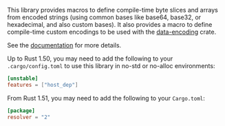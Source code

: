 This library provides macros to define compile-time byte slices and arrays from
encoded strings (using common bases like base64, base32, or hexadecimal, and
also custom bases). It also provides a macro to define compile-time custom
encodings to be used with the [data-encoding] crate.

See the [documentation] for more details.

Up to Rust 1.50, you may need to add the following to your `.cargo/config.toml`
to use this library in no-std or no-alloc environments:

```toml
[unstable]
features = ["host_dep"]
```

From Rust 1.51, you may need to add the following to your `Cargo.toml`:

```toml
[package]
resolver = "2"
```

[data-encoding]: https://crates.io/crates/data-encoding
[documentation]: https://docs.rs/data-encoding-macro
